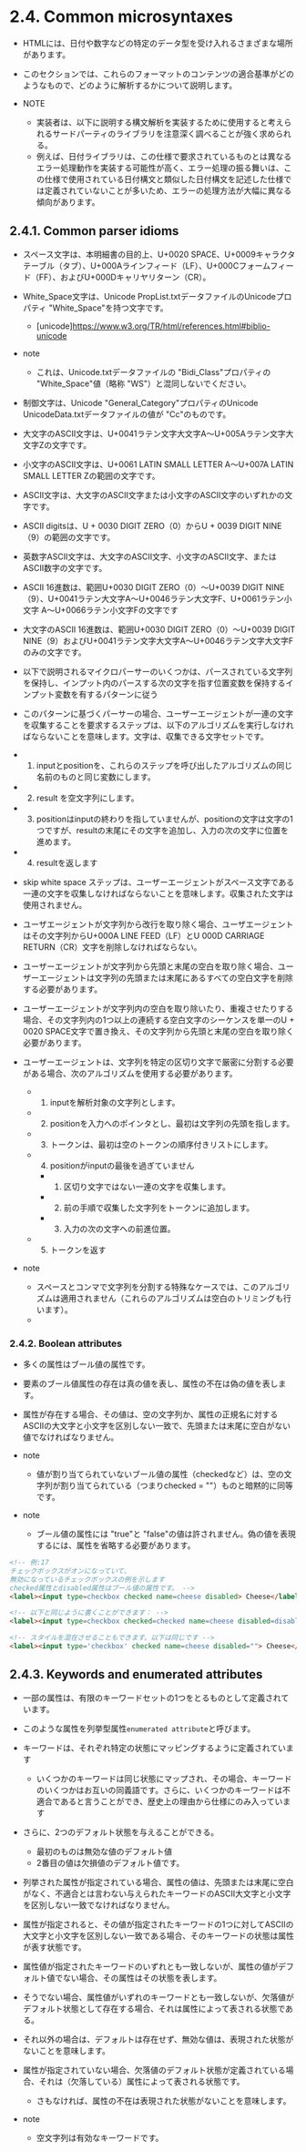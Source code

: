 # 2.4. Common microsyntaxes

- HTMLには、日付や数字などの特定のデータ型を受け入れるさまざまな場所があります。
- このセクションでは、これらのフォーマットのコンテンツの適合基準がどのようなもので、どのように解析するかについて説明します。

- NOTE
    - 実装者は、以下に説明する構文解析を実装するために使用すると考えられるサードパーティのライブラリを注意深く調べることが強く求められる。
    - 例えば、日付ライブラリは、この仕様で要求されているものとは異なるエラー処理動作を実装する可能性が高く、エラー処理の振る舞いは、この仕様で使用されている日付構文と類似した日付構文を記述した仕様では定義されていないことが多いため、エラーの処理方法が大幅に異なる傾向があります。


## 2.4.1. Common parser idioms

- スペース文字は、本明細書の目的上、U+0020 SPACE、U+0009キャラクタテーブル（タブ）、U+000Aラインフィード（LF）、U+000Cフォームフィード（FF）、およびU+000Dキャリヤリターン（CR）。
- White_Space文字は、Unicode PropList.txtデータファイルのUnicodeプロパティ "White_Space"を持つ文字です。
    - [unicode]https://www.w3.org/TR/html/references.html#biblio-unicode

- note
    - これは、Unicode.txtデータファイルの "Bidi_Class"プロパティの "White_Space"値（略称 "WS"）と混同しないでください。

- 制御文字は、Unicode "General_Category"プロパティのUnicode UnicodeData.txtデータファイルの値が "Cc"のものです。
- 大文字のASCII文字は、U+0041ラテン文字大文字A〜U+005Aラテン文字大文字Zの文字です。
- 小文字のASCII文字は、U+0061 LATIN SMALL LETTER A〜U+007A LATIN SMALL LETTER Zの範囲の文字です。
- ASCII文字は、大文字のASCII文字または小文字のASCII文字のいずれかの文字です。
- ASCII digitsは、U + 0030 DIGIT ZERO（0）からU + 0039 DIGIT NINE（9）の範囲の文字です。
- 英数字ASCII文字は、大文字のASCII文字、小文字のASCII文字、またはASCII数字の文字です。
- ASCII 16進数は、範囲U+0030 DIGIT ZERO（0）〜U+0039 DIGIT NINE（9）、U+0041ラテン大文字A〜U+0046ラテン大文字F、U+0061ラテン小文字 A〜U+0066ラテン小文字Fの文字です
- 大文字のASCII 16進数は、範囲U+0030 DIGIT ZERO（0）〜U+0039 DIGIT NINE（9）およびU+0041ラテン文字大文字A〜U+0046ラテン文字大文字Fのみの文字です。

- 以下で説明されるマイクロパーサーのいくつかは、パースされている文字列を保持し、インプット内のパースする次の文字を指す位置変数を保持するインプット変数を有するパターンに従う
- このパターンに基づくパーサーの場合、ユーザーエージェントが一連の文字を収集することを要求するステップは、以下のアルゴリズムを実行しなければならないことを意味します。文字は、収集できる文字セットです。

- 1. inputとpositionを、これらのステップを呼び出したアルゴリズムの同じ名前のものと同じ変数にします。
- 2. result を空文字列にします。
- 3. positionはinputの終わりを指していませんが、positionの文字は文字の1つですが、resultの末尾にその文字を追加し、入力の次の文字に位置を進めます。
- 4. resultを返します

- skip white space ステップは、ユーザーエージェントがスペース文字である一連の文字を収集しなければならないことを意味します。収集された文字は使用されません。
- ユーザエージェントが文字列から改行を取り除く場合、ユーザエージェントはその文字列からU+000A LINE FEED（LF）とU 000D CARRIAGE RETURN（CR）文字を削除しなければならない。
- ユーザーエージェントが文字列から先頭と末尾の空白を取り除く場合、ユーザーエージェントは文字列の先頭または末尾にあるすべての空白文字を削除する必要があります。
- ユーザーエージェントが文字列内の空白を取り除いたり、重複させたりする場合、その文字列内の1つ以上の連続する空白文字のシーケンスを単一のU + 0020 SPACE文字で置き換え、その文字列から先頭と末尾の空白を取り除く必要があります。

- ユーザーエージェントは、文字列を特定の区切り文字で厳密に分割する必要がある場合、次のアルゴリズムを使用する必要があります。
    - 1. inputを解析対象の文字列とします。
    - 2. positionを入力へのポインタとし、最初は文字列の先頭を指します。
    - 3. トークンは、最初は空のトークンの順序付きリストにします。
    - 4. positionがinputの最後を過ぎていません
        - 1. 区切り文字ではない一連の文字を収集します。
        - 2. 前の手順で収集した文字列をトークンに追加します。
        - 3. 入力の次の文字への前進位置。
    - 5. トークンを返す

- note
    - スペースとコンマで文字列を分割する特殊なケースでは、このアルゴリズムは適用されません（これらのアルゴリズムは空白のトリミングも行います）。
    -


###  2.4.2. Boolean attributes

- 多くの属性はブール値の属性です。
- 要素のブール値属性の存在は真の値を表し、属性の不在は偽の値を表します。
- 属性が存在する場合、その値は、空の文字列か、属性の正規名に対するASCIIの大文字と小文字を区別しない一致で、先頭または末尾に空白がない値でなければなりません。

- note
    - 値が割り当てられていないブール値の属性（checkedなど）は、空の文字列が割り当てられている（つまりchecked = ""）ものと暗黙的に同等です。
- note
    - ブール値の属性には "true"と "false"の値は許されません。偽の値を表現するには、属性を省略する必要があります。


```html
<!-- 例:17
チェックボックスがオンになっていて、
無効になっているチェックボックスの例を示します
checked属性とdisabled属性はブール値の属性です。 -->
<label><input type=checkbox checked name=cheese disabled> Cheese</label>

<!-- 以下と同じように書くことができます： -->
<label><input type=checkbox checked=checked name=cheese disabled=disabled> Cheese</label>

<!-- スタイルを混在させることもできます。以下は同じです -->
<label><input type='checkbox' checked name=cheese disabled=""> Cheese</label>
```

## 2.4.3. Keywords and enumerated attributes

- 一部の属性は、有限のキーワードセットの1つをとるものとして定義されています。
- このような属性を列挙型属性`enumerated attribute`と呼びます。
- キーワードは、それぞれ特定の状態にマッピングするように定義されています
    - いくつかのキーワードは同じ状態にマップされ、その場合、キーワードのいくつかはお互いの同義語です。さらに、いくつかのキーワードは不適合であると言うことができ、歴史上の理由から仕様にのみ入っています
- さらに、2つのデフォルト状態を与えることができる。
    - 最初のものは無効な値のデフォルト値
    - 2番目の値は欠損値のデフォルト値です。

- 列挙された属性が指定されている場合、属性の値は、先頭または末尾に空白がなく、不適合とは言わない与えられたキーワードのASCII大文字と小文字を区別しない一致でなければなりません。

- 属性が指定されると、その値が指定されたキーワードの1つに対してASCIIの大文字と小文字を区別しない一致である場合、そのキーワードの状態は属性が表す状態です。
- 属性値が指定されたキーワードのいずれとも一致しないが、属性の値がデフォルト値でない場合、その属性はその状態を表します。
- そうでない場合、属性値がいずれのキーワードとも一致しないが、欠落値がデフォルト状態として存在する場合、それは属性によって表される状態である。
- それ以外の場合は、デフォルトは存在せず、無効な値は、表現された状態がないことを意味します。
- 属性が指定されていない場合、欠落値のデフォルト状態が定義されている場合、それは（欠落している）属性によって表される状態です。
    - さもなければ、属性の不在は表現された状態がないことを意味します。

- note
    - 空文字列は有効なキーワードです。


